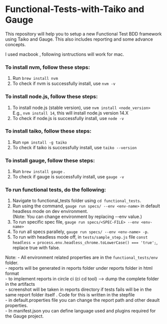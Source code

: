 # Functional-Tests-with-Taiko and Gauge
This repository will help you to setup a new Functional Test BDD framework using Taiko and Gauge. This also includes reporting and some advance concepts.

I used macbook , following isntructions will work for mac.



### To install nvm, follow these steps: ###
1. Run `brew install nvm` <br> 
2. To check if nvm is successfully install, use `nvm -v`<br>
### To install node.js, follow these steps: ###
1. To install node.js (stable version), use `nvm install <node_version>` <br>
E.g., `nvm install 14`, this will install node.js version 14.X <br>
2. To check if node.js is successfully install, use `node -v`<br>
### To install taiko, follow these steps: ###
1. Run `npm install -g taiko`<br>
2. To check if taiko is successfully install, use `taiko --version` <br>
### To install gauge, follow these steps: ###
1. Run `brew install gauge` .<br> 
2. To check if gauge is successfully install, use `gauge -v` <br>
### To run functional tests, do the following: ###
1. Navigate to functional_tests folder using `cd functional_tests`. <br>
2. Run using the command, `gauge run specs/ --env <env-name>` in default headless mode on dev environment.<br>
(Note: You can change environment by replacing --env value.)<br>
4. To run specific spec file, `gauge run specs/<SPEC-FILE> --env <env-name>`<br>
5. To run all specs parallely, `gauge run specs/ --env <env-name> -p`.<br>
6. To run with headless mode off, in `tests/sample_step.js` file `const headless = process.env.headless_chrome.toLowerCase() === 'true';`, replace true with false.<br>

Note: 
    - All environment related properties are in the `functional_tests/env` folder.<br>
    - reports will be generated in reports folder under reports folder in html format <br>
    - to implement reports in circle ci (ci cd tool) --> dump the complete folder in the artifacts <br>
    - screenshot will be taken in reports directory if tests fails will be in the same report folder itself . Code for this is written in the stepfile <br>
    - in default.properties file you can change the report path and other deault properties. <br>
    - In manifest.json you can define language used and plugins required for the Gauge project. <br>
    
